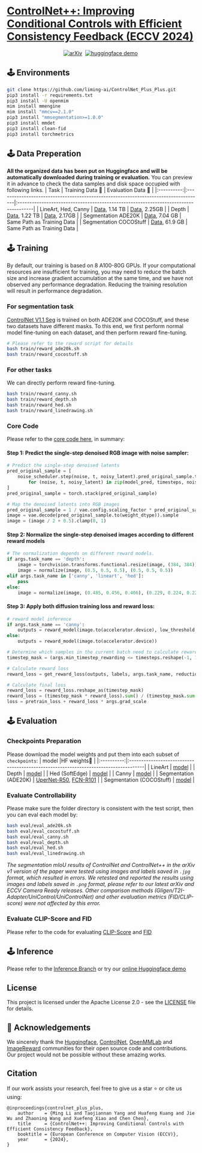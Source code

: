 # [ControlNet++: Improving Conditional Controls with Efficient Consistency Feedback (ECCV 2024)](https://liming-ai.github.io/ControlNet_Plus_Plus/)

<div align="center">

[![arXiv](https://img.shields.io/badge/arXiv-2404.07987-b31b1b.svg)](https://arxiv.org/abs/2404.07987)&nbsp;
[![huggingface demo](https://img.shields.io/badge/%F0%9F%A4%97%20Spaces-ControlNet++-yellow)](https://huggingface.co/spaces/limingcv/ControlNet-Plus-Plus)&nbsp;

</div>


## 🕹️ Environments
```bash
git clone https://github.com/liming-ai/ControlNet_Plus_Plus.git
pip3 install -r requirements.txt
pip3 install -U openmim
mim install mmengine
mim install "mmcv==2.1.0"
pip3 install "mmsegmentation>=1.0.0"
pip3 install mmdet
pip3 install clean-fid
pip3 install torchmetrics
```

## 🕹️ Data Preperation
**All the organized data has been put on Huggingface and will be automatically downloaded during training or evaluation.** You can preview it in advance to check the data samples and disk space occupied with following links.
|   Task    | Training Data 🤗 | Evaluation Data 🤗 |
|:----------:|:------------------------------------------------------------------------------------|:------------------------------------------------------------------------------------|
|  LineArt, Hed, Canny   | [Data](https://huggingface.co/datasets/limingcv/MultiGen-20M_train), 1.14 TB | [Data](https://huggingface.co/datasets/limingcv/MultiGen-20M_canny_eval), 2.25GB |
|  Depth   |  [Data](https://huggingface.co/datasets/limingcv/MultiGen-20M_depth), 1.22 TB | [Data](https://huggingface.co/datasets/limingcv/MultiGen-20M_depth_eval), 2.17GB |
|  Segmentation ADE20K   | [Data](https://huggingface.co/datasets/limingcv/Captioned_ADE20K), 7.04 GB | Same Path as Training Data |
|  Segmentation COCOStuff   | [Data](https://huggingface.co/datasets/limingcv/Captioned_COCOStuff), 61.9 GB | Same Path as Training Data |


## 🕹️ Training
By default, our training is based on 8 A100-80G GPUs. If your computational resources are insufficient for training, you may need to reduce the batch size and increase gradient accumulation at the same time, and we have not observed any performance degradation. Reducing the training resolution will result in performance degradation.

### For segmentation task
[ControlNet V1.1 Seg](https://github.com/lllyasviel/ControlNet-v1-1-nightly/blob/main/README.md#controlnet-11-segmentation) is trained on both ADE20K and COCOStuff, and these two datasets have different masks. To this end, we first perform normal model fine-tuning on each dataset, and then perform reward fine-tuning.
```bash
# Please refer to the reward script for details
bash train/reward_ade20k.sh
bash train/reward_cocostuff.sh
```

### For other tasks
We can directly perform reward fine-tuning.
```bash
bash train/reward_canny.sh
bash train/reward_depth.sh
bash train/reward_hed.sh
bash train/reward_linedrawing.sh
```

### Core Code
Please refer to the [core code here](https://github.com/liming-ai/ControlNet_Plus_Plus/blob/9167f0d85ccc5ad1eb9a83f3e7fa8d3422d5d9d5/train/reward_control.py#L1429), in summary:
#### Step 1: Predict the single-step denoised RGB image with noise sampler:
```python
# Predict the single-step denoised latents
pred_original_sample = [
    noise_scheduler.step(noise, t, noisy_latent).pred_original_sample.to(weight_dtype) \
        for (noise, t, noisy_latent) in zip(model_pred, timesteps, noisy_latents)
]
pred_original_sample = torch.stack(pred_original_sample)

# Map the denoised latents into RGB images
pred_original_sample = 1 / vae.config.scaling_factor * pred_original_sample
image = vae.decode(pred_original_sample.to(weight_dtype)).sample
image = (image / 2 + 0.5).clamp(0, 1)
```
#### Step 2: Normalize the single-step denoised images according to different reward models
```python
# The normalization depends on different reward models.
if args.task_name == 'depth':
    image = torchvision.transforms.functional.resize(image, (384, 384))
    image = normalize(image, (0.5, 0.5, 0.5), (0.5, 0.5, 0.5))
elif args.task_name in ['canny', 'lineart', 'hed']:
    pass
else:
    image = normalize(image, (0.485, 0.456, 0.406), (0.229, 0.224, 0.225))
```
#### Step 3: Apply both diffusion training loss and reward loss:
```python
# reward model inference
if args.task_name == 'canny':
    outputs = reward_model(image.to(accelerator.device), low_threshold, high_threshold)
else:
    outputs = reward_model(image.to(accelerator.device))

# Determine which samples in the current batch need to calculate reward loss
timestep_mask = (args.min_timestep_rewarding <= timesteps.reshape(-1, 1)) & (timesteps.reshape(-1, 1) <= args.max_timestep_rewarding)

# Calculate reward loss
reward_loss = get_reward_loss(outputs, labels, args.task_name, reduction='none')

# Calculate final loss
reward_loss = reward_loss.reshape_as(timestep_mask)
reward_loss = (timestep_mask * reward_loss).sum() / (timestep_mask.sum() + 1e-10)
loss = pretrain_loss + reward_loss * args.grad_scale
```

## 🕹️ Evaluation
### Checkpoints Preparation
Please download the model weights and put them into each subset of `checkpoints`:
|   model    |HF weights🤗                                                                        |
|:----------:|:------------------------------------------------------------------------------------|
|  LineArt   | [model](https://huggingface.co/limingcv/reward_controlnet/tree/main/checkpoints/lineart) |
|  Depth   |  [model](https://huggingface.co/limingcv/reward_controlnet/tree/main/checkpoints/depth) |
|  Hed (SoftEdge)   | [model](https://huggingface.co/limingcv/reward_controlnet/tree/main/checkpoints/hed) |
| Canny | [model](https://huggingface.co/limingcv/reward_controlnet/tree/main/checkpoints/canny) |
|  Segmentation (ADE20K)   | [UperNet-R50](https://huggingface.co/limingcv/reward_controlnet/tree/main/checkpoints/ade20k_reward-model-UperNet-R50/checkpoint-5000/controlnet), [FCN-R101](https://huggingface.co/limingcv/reward_controlnet/tree/main/checkpoints/ade20k_reward-model-FCN-R101-d8/checkpoint-5000/controlnet) |
| Segmentation (COCOStuff) | [model](https://huggingface.co/limingcv/reward_controlnet/tree/main/checkpoints/cocostuff/reward_5k) |

### Evaluate Controllability
Please make sure the folder directory is consistent with the test script, then you can eval each model by:
```bash
bash eval/eval_ade20k.sh
bash eval/eval_cocostuff.sh
bash eval/eval_canny.sh
bash eval/eval_depth.sh
bash eval/eval_hed.sh
bash eval/eval_linedrawing.sh
```

*The segmentation mIoU results of ControlNet and ControlNet++ in the arXiv v1 version of the paper were tested using images and labels saved in `.jpg` format, which resulted in errors. We retested and reported the results using images and labels saved in `.png` format, please refer to our latest arXiv and ECCV Camera Ready releases. Other comparison methods (Gligen/T2I-Adapter/UniControl/UniControlNet) and other evaluation metrics (FID/CLIP-score) were not affected by this error.*


### Evaluate CLIP-Score and FID
Please refer to the code for evaluating [CLIP-Score](eval/eval_clip.py) and [FID](eval/eval_fid.py)


## 🕹️ Inference
Please refer to the [Inference Branch](https://github.com/liming-ai/ControlNet_Plus_Plus/tree/inference) or try our [online Huggingface demo](https://huggingface.co/spaces/limingcv/ControlNet-Plus-Plus)


## License
This project is licensed under the Apache License 2.0 - see the [LICENSE](LICENSE.txt) file for details.

## 🙏 Acknowledgements
We sincerely thank the [Huggingface](https://huggingface.co), [ControlNet](https://github.com/lllyasviel/ControlNet), [OpenMMLab](https://github.com/open-mmlab) and [ImageReward](https://github.com/THUDM/ImageReward) communities for their open source code and contributions. Our project would not be possible without these amazing works.

## Citation
If our work assists your research, feel free to give us a star ⭐ or cite us using:
```
@inproceedings{controlnet_plus_plus,
    author    = {Ming Li and Taojiannan Yang and Huafeng Kuang and Jie Wu and Zhaoning Wang and Xuefeng Xiao and Chen Chen},
    title     = {ControlNet++: Improving Conditional Controls with Efficient Consistency Feedback},
    booktitle = {European Conference on Computer Vision (ECCV)},
    year      = {2024},
}
```
